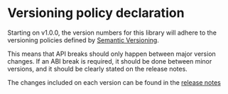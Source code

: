 Versioning policy declaration
=============================

Starting on v1.0.0, the version numbers for this library will adhere to the versioning policies defined by [Semantic Versioning](https://semver.org/).

This means that API breaks should only happen between major version changes.
If an ABI break is required, it should be done between minor versions, and it should be clearly stated on the release notes.

The changes included on each version can be found in the [release notes](https://github.com/eProsima/Micro-XRCE-DDS-Client/releases)